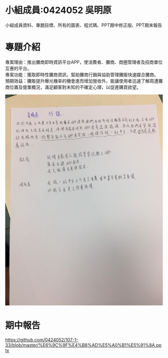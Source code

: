 # 小組成員:0424052 吳明原
小組成員資料、專題目標、所有的圖表、程式碼、PPT期中修正版、PPT期末報告
# 專題介紹
  專案理由：推出攤商即時資訊平台APP，使消費者、攤商、商圈管理者及招商單位互惠的平台。  
  專案功能：獲取即時性攤商資訊，幫助攤商行銷與協助管理攤販快速媒合攤商。  
  預期效益：攤販提升曝光機率的機會進而增加營收外，能讓使用者迅速了解周遭攤商位置及營業概況，滿足顧客對未知的不確定心理，以促進購買欲望。  


![](S__11739139.jpg)
# 期中報告  
https://github.com/0424052/107-1-33/blob/master/%E6%9C%9F%E4%B8%AD%E5%A0%B1%E5%91%8A.pptx
